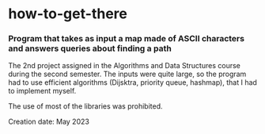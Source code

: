 # how-to-get-there
### Program that takes as input a map made of ASCII characters and answers queries about finding a path

The 2nd project assigned in the Algorithms and Data Structures course during the second semester.
The inputs were quite large, so the program had to use efficient algorithms (Dijsktra, priority queue, hashmap), that I had to implement myself.

The use of most of the libraries was prohibited.

Creation date: May 2023
